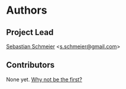 # Authors

## Project Lead
[Sebastian Schmeier](https://github.com/sschmeier) &lt;s.schmeier@gmail.com&gt;

## Contributors
None yet. [Why not be the first?](CONTRIBUTING.md)
